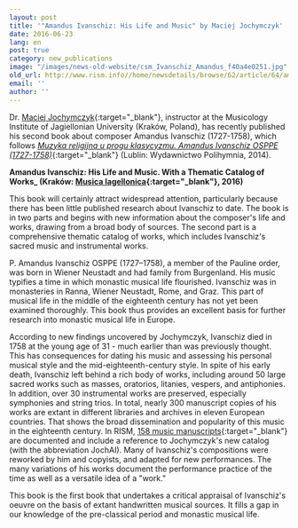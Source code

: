 ```yaml
---
layout: post
title: '"Amandus Ivanschiz: His Life and Music" by Maciej Jochymczyk'
date: 2016-06-23
lang: en
post: true
category: new_publications
image: "/images/news-old-website/csm_Ivanschiz_Amandus_f40a4e0251.jpg"
old_url: http://www.rism.info//home/newsdetails/browse/62/article/64/amandus-ivanschiz-his-life-and-music-by-maciej-jochymczyk.html
email: ''
author: ''
---
```



Dr. [Maciej Jochymczyk](http://jagiellonian.academia.edu/MaciejJochymczyk){:target="_blank"}, instructor at the Musicology Institute of Jagiellonian University (Kraków, Poland), has recently published his second book about composer Amandus Ivanschiz (1727-1758), which follows [_Muzyka religijna u progu klasycyzmu. Amandus Ivanschiz OSPPE (1727-1758)_](http://www.polihymnia.pl/polihymniaS/sklep/index.php?products=product&prod_id=711){:target="_blank"} (Lublin: Wydawnictwo Polihymnia, 2014).

**Amandus Ivanschiz: His Life and Music. With a Thematic Catalog of Works_ (Kraków: [Musica Iagellonica](http://mi.pl/pl/p/Maciej-Jochymczyk-Amandus-Ivanschiz.-His-Life-and-Music.-With-a-Thematic-Catalog-of-Works/394){:target="_blank"}, 2016)**

This book will certainly attract widespread attention, particularly because there has been little published research about Ivanschiz to date. The book is in two parts and begins with new information about the composer's life and works, drawing from a broad body of sources. The second part is a comprehensive thematic catalog of works, which includes Ivanschiz's sacred music and instrumental works.

P. Amandus Ivanschiz OSPPE (1727–1758), a member of the Pauline order, was born in Wiener Neustadt and had family from Burgenland. His music typifies a time in which monastic musical life flourished. Ivanschiz was in monasteries in Ranna, Wiener Neustadt, Rome, and Graz. This part of musical life in the middle of the eighteenth century has not yet been examined thoroughly. This book thus provides an excellent basis for further research into monastic musical life in Europe.

According to new findings uncovered by Jochymczyk, Ivanschiz died in 1758 at the young age of 31 - much earlier than was previously thought. This has consequences for dating his music and assessing his personal musical style and the mid-eighteenth-century style. In spite of his early death, Ivanschiz left behind a rich body of works, including around 50 large sacred works such as masses, oratorios, litanies, vespers, and antiphonies. In addition, over 30 instrumental works are preserved, especially symphonies and string trios. In total, nearly 300 manuscript copies of his works are extant in different libraries and archives in eleven European countries. That shows the broad dissemination and popularity of this music in the eighteenth century. In RISM, [158 music manuscripts](https://opac.rism.info/search?View=rism&author=Ivanschiz+Amand){:target="_blank"} are documented and include a reference to Jochymczyk's new catalog (with the abbreviation JochAI). Many of Ivanschiz's compositions were reworked by him and copyists, and adapted for new performances. The many variations of his works document the performance practice of the time as well as a versatile idea of a "work."

This book is the first book that undertakes a critical appraisal of Ivanschiz's oeuvre on the basis of extant handwritten musical sources. It fills a gap in our knowledge of the pre-classical period and monastic musical life.

